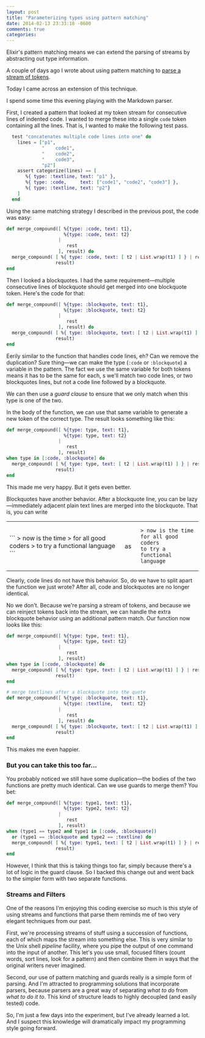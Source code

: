 ```yaml
---
layout: post
title: "Parameterizing types using pattern matching"
date: 2014-02-13 23:33:18 -0600
comments: true
categories: 
---
```


Elixir's pattern matching means we can extend the parsing of streams
by abstracting out type information.

A couple of days ago I wrote about using pattern matching to
[parse a stream of tokens](http://pragdave.me/blog/2014/02/12/pattern-matching-and-parsing/).

Today I came across an extension of this technique.

I spend some time this evening playing with the Markdown parser.

First, I created a pattern that looked at my token stream for
consecutive lines of indented code. I wanted to merge these into a
single `code` token containing all the lines. That is, I wanted to
make the following test pass.

``` elixir
  test "concatenates multiple code lines into one" do
    lines = ["p1", 
             "    code1",
             "    code2", 
             "    code3", 
             "p2"]
    assert categorize(lines) == [
       %{ type: :textline, text: "p1" }, 
       %{ type: :code,     text: ["code1", "code2", "code3"] },
       %{ type: :textline, text: "p2"}
    ]
  end
```

Using the same matching strategy I described in the previous post, the code was easy:

``` elixir
def merge_compound([ %{type: :code, text: t1},
                     %{type: :code, text: t2}
                   |
                      rest
                   ], result) do
  merge_compound( [ %{ type: :code, text: [ t2 | List.wrap(t1) ] } | rest],
                  result)
end
```

Then I looked a blockquotes. I had the same requirement—multiple
consecutive lines of blockquote should get merged into one blockquote
token. Here's the code for that:

``` elixir
def merge_compound([ %{type: :blockquote, text: t1},
                     %{type: :blockquote, text: t2}
                   |
                      rest
                   ], result) do
  merge_compound( [ %{ type: :blockquote, text: [ t2 | List.wrap(t1) ] } | rest],
                  result)
end
```

Eerily similar to the function that handles code lines, eh? Can we
remove the duplication? Sure thing—we can make the type (`:code` or
`:blockquote`) a variable in the pattern. The fact we use the same
variable for both tokens means it has to be the same for each, s we'll
match two code lines, or two blockquotes lines, but not a code line
followed by a blockquote.

We can then use a _guard clause_ to ensure that we only match when
this type is one of the two.

In the body of the function, we can use that same variable to generate
a new token of the correct type. The result looks something like this:

``` elixir
def merge_compound([ %{type: type, text: t1},
                     %{type: type, text: t2}
                   |
                      rest
                   ], result) 
when type in [:code, :blockquote] do
  merge_compound( [ %{ type: type, text: [ t2 | List.wrap(t1) ] } | rest],
                  result)
end
```

This made me very happy. But it gets even better.

Blockquotes have another behavior. After a blockquote line, you can be
lazy—immediately adjacent plain text lines are merged into the
blockquote. That is, you can write

<table>
<tr>
<td>
```
> now is the time
> for all good coders
> to try a functional language
```
</td>
<td style="padding: 0em 1em"> 
as
</td>
<td>

```
> now is the time
for all good coders
to try a functional language
```
</td></tr></table>

Clearly, code lines do not have this behavior. So, do we have to split
apart the function we just wrote? After all, code and blockquotes are
no longer identical.

No we don't. Because we're parsing a stream of tokens, and because we
can reinject tokens back into the stream, we can handle the extra
blockquote behavior using an additional pattern match. Our function
now looks like this:

``` elixir
def merge_compound([ %{type: type, text: t1},
                     %{type: type, text: t2}
                   |
                      rest
                   ], result) 
when type in [:code, :blockquote] do
  merge_compound( [ %{ type: type, text: [ t2 | List.wrap(t1) ] } | rest],
                  result)
end

# merge textlines after a blockquote into the quote
def merge_compound([ %{type: :blockquote, text: t1},
                     %{type: :textline,   text: t2}
                   |
                      rest
                   ], result) do
  merge_compound( [ %{ type: :blockquote, text: [ t2 | List.wrap(t1) ] } | rest],
                  result)
end
```

This makes me even happier.

### But you can take this too far…

You probably noticed we still have some duplication—the bodies of the two
functions are pretty much identical. Can we use guards to merge them? You bet:


``` elixir
def merge_compound([ %{type: type1, text: t1},
                     %{type: type2, text: t2}
                   |
                      rest
                   ], result) 
when (type1 == type2 and type1 in [:code, :blockquote])
  or (type1 == :blockquote and type2 == :textline) do
  merge_compound( [ %{ type: type1, text: [ t2 | List.wrap(t1) ] } | rest],
                  result)
end
```

However, I think that this is taking things too far, simply because
there's a lot of logic in the guard clause. So I backed this change out
and went back to the simpler form with two separate functions.

### Streams and Filters

One of the reasons I'm enjoying this coding exercise so much is this
style of using streams and functions that parse them reminds me of two
very elegant techniques from our past.

First, we're processing streams of stuff using a succession of
functions, each of which maps the stream into something else. This is
very similar to the Unix shell _pipeline_ facility, where you pipe the
output of one command into the input of another. This let's you use
small, focused filters (count words, sort lines, look for a pattern)
and then combine them in ways that the original writers never imagined.

Second, our use of pattern matching and guards really is a simple form
of parsing. And I'm attracted to programming solutions that
incorporate parsers, because parsers are a great way of separating
_what to do_ from _what to do it to_. This kind of structure leads to
highly decoupled (and easily tested) code.

So, I'm just a few days into the experiment, but I've already learned
a lot. And I suspect this knowledge will dramatically impact my
programming style going forward.
